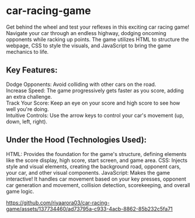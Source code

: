 # car-racing-game
Get behind the wheel and test your reflexes in this exciting car racing game! Navigate your car through an endless highway, dodging oncoming opponents while racking up points. The game utilizes HTML to structure the webpage, CSS to style the visuals, and JavaScript to bring the game mechanics to life.

## Key Features:

Dodge Opponents: Avoid colliding with other cars on the road.  
Increase Speed: The game progressively gets faster as you score, adding an extra challenge.  
Track Your Score: Keep an eye on your score and high score to see how well you're doing.  
Intuitive Controls: Use the arrow keys to control your car's movement (up, down, left, right).  

## Under the Hood (Technologies Used):

HTML: Provides the foundation for the game's structure, defining elements like the score display, high score, start screen, and game area.
CSS: Injects style and visual elements, creating the background road, opponent cars, your car, and other visual components.
JavaScript: Makes the game interactive! It handles car movement based on your key presses, opponent car generation and movement, collision detection, scorekeeping, and overall game logic.


https://github.com/riyaarora03/car-racing-game/assets/137734460/ad73795a-c933-4acb-8862-85b232c5fa71


